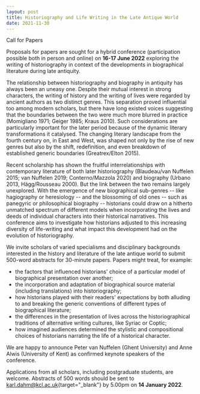 ```yaml
---
layout: post
title: Historiography and Life Writing in the Late Antique World
date: 2021-11-30
---
```


Call for Papers

Proposals for papers are sought for a hybrid
conference (participation possible both in person and online) on **16-17
June 2022** exploring the writing of historiography in context of the
developments in biographical literature during late
antiquity.

The relationship between historiography and
biography in antiquity has always been an uneasy one. Despite their
mutual interest in strong characters, the writing of history and the
writing of lives were regarded by ancient authors as two distinct
genres. This separation proved influential too among modern scholars,
but there have long existed voices suggesting that the boundaries
between the two were much more blurred in practice (Momigliano 1971;
Geiger 1985; Kraus 2010). Such considerations are particularly important
for the later period because of the dynamic literary transformations it
catalysed. The changing literary landscape from the fourth century on,
in East and West, was shaped not only by the rise of new genres but also
by the shift, redefinition, and even breakdown of established generic
boundaries (Greatrex/Elton 2015).

Recent scholarship has
shown the fruitful interrelationships with contemporary literature of
both later historiography (Blaudeau/van Nuffelen 2015; van Nuffelen
2019; Conterno/Mazzola 2020) and biography (Urbano 2013, Hägg/Rousseau
2000). But the link between the two remains largely unexplored. With the
emergence of new biographical sub-genres -- like hagiography or
heresiology -- and the blossoming of old ones -- such as panegyric or
philosophical biography -- historians could draw on a hitherto unmatched
spectrum of different models when incorporating the lives and deeds of
individual characters into their historical narratives. This conference
aims to investigate how historians adjusted to this increasing diversity
of life-writing and what impact this development had on the evolution of
historiography.

We invite scholars of varied specialisms and
disciplinary backgrounds interested in the history and literature of the
late antique world to submit 500-word abstracts for 30-minute papers.
Papers might treat, for example:


-   the factors that influenced historians' choice of a particular model
    of biographical presentation over another;
-   the incorporation and adaptation of biographical source material
    (including translations) into historiography;
-   how historians played with their readers' expectations by both
    alluding to and breaking the generic conventions of different types
    of biographical literature;
-   the differences in the presentation of lives across the
    historiographical traditions of alternative writing cultures, like
    Syriac or Coptic;
-   how imagined audiences determined the stylistic and compositional
    choices of historians narrating the life of a historical character.


We are happy to announce Peter van Nuffelen (Ghent University) and
Anne Alwis (University of Kent) as confirmed keynote speakers of the
conference.

Applications from all scholars, including
postgraduate students, are welcome. Abstracts of 500 words should be
sent to
[karl.dahm@kcl.ac.uk](mailto:karl.dahm@kcl.ac.uk){target="_blank"} by
5.00pm on **14 January 2022**.

